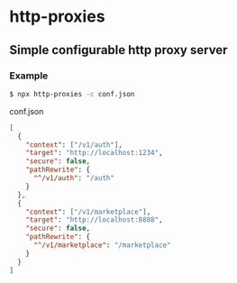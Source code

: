 # http-proxies

## Simple configurable http proxy server

### Example
```bash
$ npx http-proxies -c conf.json
```

conf.json
```json
[
  {
    "context": ["/v1/auth"],
    "target": "http://localhost:1234",
    "secure": false,
    "pathRewrite": {
      "^/v1/auth": "/auth"
    }
  },
  {
    "context": ["/v1/marketplace"],
    "target": "http://localhost:8888",
    "secure": false,
    "pathRewrite": {
      "^/v1/marketplace": "/marketplace"
    }
  }
]

```
